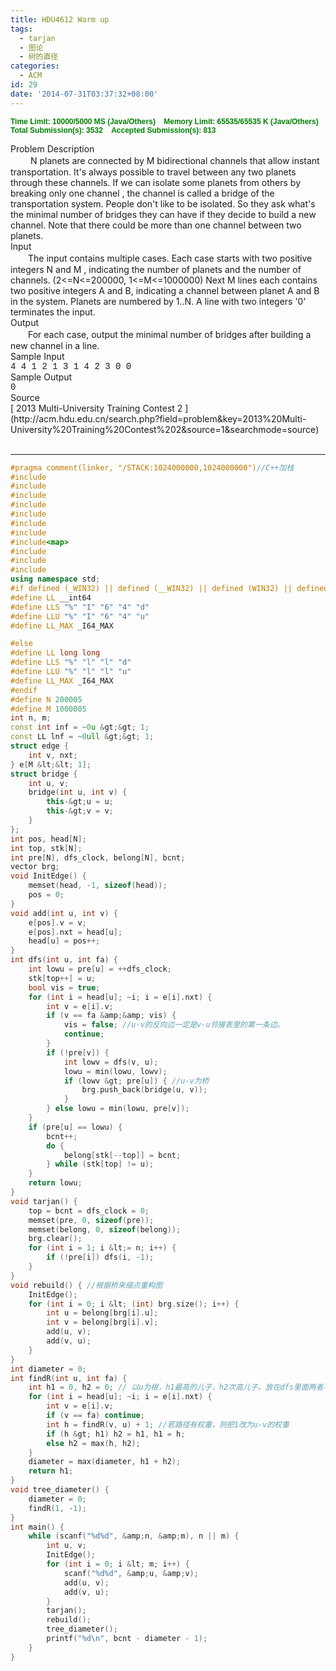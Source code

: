```yaml
---
title: HDU4612 Warm up
tags:
  - tarjan
  - 图论
  - 树的直径
categories:
  - ACM
id: 29
date: '2014-07-31T03:37:32+08:00'
---
```



**<span style="font-family: Arial; font-size: 12px; font-weight: bold; color: green;">Time Limit: 10000/5000 MS (Java/Others)    Memory Limit: 65535/65535 K (Java/Others)
Total Submission(s): 3532    Accepted Submission(s): 813</span>**
<div class="panel_title" align="left">Problem Description</div>
<div class="panel_content">　 　N planets are connected by M bidirectional channels that allow instant transportation. It's always possible to travel between any two planets through these channels.
If we can isolate some planets from others by breaking only one channel , the channel is called a bridge of the transportation system.
People don't like to be isolated. So they ask what's the minimal number of bridges they can have if they decide to build a new channel.
Note that there could be more than one channel between two planets.</div>
<!--more-->
<div class="panel_title" align="left">Input</div>
<div class="panel_content">　　The input contains multiple cases.
Each case starts with two positive integers N and M , indicating the number of planets and the number of channels.
(2&lt;=N&lt;=200000, 1&lt;=M&lt;=1000000)
Next M lines each contains two positive integers A and B, indicating a channel between planet A and B in the system. Planets are numbered by 1..N.
A line with two integers '0' terminates the input.</div>
<div class="panel_title" align="left">Output</div>
<div class="panel_content">　　For each case, output the minimal number of bridges after building a new channel in a line.</div>
<div class="panel_title" align="left">Sample Input</div>
<div class="panel_content">
<div style="font-family: Courier New,Courier,monospace;">4 4 1 2 1 3 1 4 2 3 0 0</div>
</div>
<div class="panel_title" align="left">Sample Output</div>
<div class="panel_content">
<div style="font-family: Courier New,Courier,monospace;">0</div>
</div>
<div class="panel_title" align="left">Source</div>
<div class="panel_content">[ 2013 Multi-University Training Contest 2 ](http://acm.hdu.edu.cn/search.php?field=problem&amp;key=2013%20Multi-University%20Training%20Contest%202&amp;source=1&amp;searchmode=source)</div>
<br/>

- - -


```C++
#pragma comment(linker, "/STACK:1024000000,1024000000")//C++加栈
#include
#include
#include
#include
#include
#include
#include
#include<map>
#include
#include
#include
using namespace std;
#if defined (_WIN32) || defined (__WIN32) || defined (WIN32) || defined (__WIN32__)
#define LL __int64
#define LLS "%" "I" "6" "4" "d"
#define LLU "%" "I" "6" "4" "u"
#define LL_MAX _I64_MAX

#else
#define LL long long
#define LLS "%" "l" "l" "d"
#define LLU "%" "l" "l" "u"
#define LL_MAX _I64_MAX
#endif
#define N 200005
#define M 1000005
int n, m;
const int inf = ~0u &gt;&gt; 1;
const LL lnf = ~0ull &gt;&gt; 1;
struct edge {
	int v, nxt;
} e[M &lt;&lt; 1];
struct bridge {
	int u, v;
	bridge(int u, int v) {
		this-&gt;u = u;
		this-&gt;v = v;
	}
};
int pos, head[N];
int top, stk[N];
int pre[N], dfs_clock, belong[N], bcnt;
vector brg;
void InitEdge() {
	memset(head, -1, sizeof(head));
	pos = 0;
}
void add(int u, int v) {
	e[pos].v = v;
	e[pos].nxt = head[u];
	head[u] = pos++;
}
int dfs(int u, int fa) {
	int lowu = pre[u] = ++dfs_clock;
	stk[top++] = u;
	bool vis = true;
	for (int i = head[u]; ~i; i = e[i].nxt) {
		int v = e[i].v;
		if (v == fa &amp;&amp; vis) {
			vis = false; //u-v的反向边一定是v-u邻接表里的第一条边。
			continue;
		}
		if (!pre[v]) {
			int lowv = dfs(v, u);
			lowu = min(lowu, lowv);
			if (lowv &gt; pre[u]) { //u-v为桥
				brg.push_back(bridge(u, v));
			}
		} else lowu = min(lowu, pre[v]);
	}
	if (pre[u] == lowu) {
		bcnt++;
		do {
			belong[stk[--top]] = bcnt;
		} while (stk[top] != u);
	}
	return lowu;
}
void tarjan() {
	top = bcnt = dfs_clock = 0;
	memset(pre, 0, sizeof(pre));
	memset(belong, 0, sizeof(belong));
	brg.clear();
	for (int i = 1; i &lt;= n; i++) {
		if (!pre[i]) dfs(i, -1);
	}
}
void rebuild() { //根据桥来缩点重构图
	InitEdge();
	for (int i = 0; i &lt; (int) brg.size(); i++) {
		int u = belong[brg[i].u];
		int v = belong[brg[i].v];
		add(u, v);
		add(v, u);
	}
}
int diameter = 0;
int findR(int u, int fa) {
	int h1 = 0, h2 = 0; // 以u为根，h1最高的儿子，h2次高儿子。放在dfs里面两者不会重合。
	for (int i = head[u]; ~i; i = e[i].nxt) {
		int v = e[i].v;
		if (v == fa) continue;
		int h = findR(v, u) + 1; //若路径有权重，则把1改为u-v的权重
		if (h &gt; h1) h2 = h1, h1 = h;
		else h2 = max(h, h2);
	}
	diameter = max(diameter, h1 + h2);
	return h1;
}
void tree_diameter() {
	diameter = 0;
	findR(1, -1);
}
int main() {
	while (scanf("%d%d", &amp;n, &amp;m), n || m) {
		int u, v;
		InitEdge();
		for (int i = 0; i &lt; m; i++) {
			scanf("%d%d", &amp;u, &amp;v);
			add(u, v);
			add(v, u);
		}
		tarjan();
		rebuild();
		tree_diameter();
		printf("%d\n", bcnt - diameter - 1);
	}
}
```
